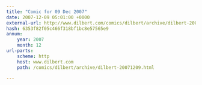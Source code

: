 ```yaml
---
title: "Comic for 09 Dec 2007"
date: 2007-12-09 05:01:00 +0000
external-url: http://www.dilbert.com/comics/dilbert/archive/dilbert-20071209.html
hash: 6353f82f05c466f318bf1bc8e57565e9
annum:
    year: 2007
    month: 12
url-parts:
    scheme: http
    host: www.dilbert.com
    path: /comics/dilbert/archive/dilbert-20071209.html

---
```



